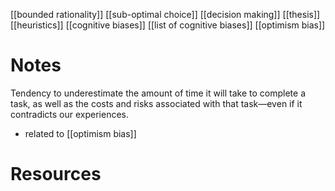 [[bounded rationality]]
[[sub-optimal choice]]
[[decision making]]
[[thesis]]
[[heuristics]]
[[cognitive biases]]
[[list of cognitive biases]]
[[optimism bias]]

# Notes
Tendency to underestimate the amount of time it will take to complete a task, as well as the costs and risks associated with that task—even if it contradicts our experiences.

- related to [[optimism bias]]

# Resources